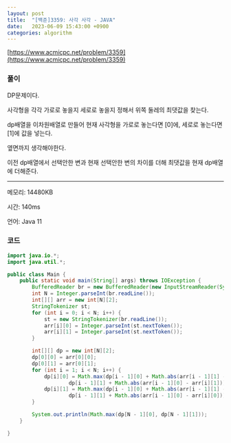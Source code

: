 ```yaml
---
layout: post
title:  "[백준]3359: 사각 사각 - JAVA"
date:   2023-06-09 15:43:00 +0900
categories: algorithm
---
```


[https://www.acmicpc.net/problem/3359](https://www.acmicpc.net/problem/3359)

### 풀이
DP문제이다.

사각형을 각각 가로로 놓을지 세로로 놓을지 정해서 위쪽 둘레의 최댓값을 찾는다.

dp배열을 이차원배열로 만들어 현재 사각형을 가로로 놓는다면 [0]에, 세로로 놓는다면 [1]에 값을 넣는다.

옆면까지 생각해야한다.

이전 dp배열에서 선택안한 변과 현재 선택안한 변의 차이를 더해 최댓값을 현재 dp배열에 더해준다.

---

메모리: 14480KB

시간: 140ms

언어: Java 11

### 코드
```java
import java.io.*;
import java.util.*;

public class Main {
    public static void main(String[] args) throws IOException {
        BufferedReader br = new BufferedReader(new InputStreamReader(System.in));
        int N = Integer.parseInt(br.readLine());
        int[][] arr = new int[N][2];
        StringTokenizer st;
        for (int i = 0; i < N; i++) {
            st = new StringTokenizer(br.readLine());
            arr[i][0] = Integer.parseInt(st.nextToken());
            arr[i][1] = Integer.parseInt(st.nextToken());
        }

        int[][] dp = new int[N][2];
        dp[0][0] = arr[0][0];
        dp[0][1] = arr[0][1];
        for (int i = 1; i < N; i++) {
            dp[i][0] = Math.max(dp[i - 1][0] + Math.abs(arr[i - 1][1] - arr[i][1]),
                    dp[i - 1][1] + Math.abs(arr[i - 1][0] - arr[i][1])) + arr[i][0];
            dp[i][1] = Math.max(dp[i - 1][0] + Math.abs(arr[i - 1][1] - arr[i][0]),
                    dp[i - 1][1] + Math.abs(arr[i - 1][0] - arr[i][0])) + arr[i][1];
        }

        System.out.println(Math.max(dp[N - 1][0], dp[N - 1][1]));
    }

}
```
